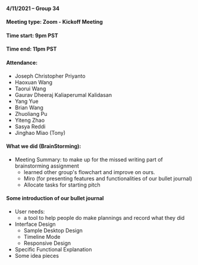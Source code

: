 #### 4/11/2021 – Group 34
#### Meeting type: Zoom - Kickoff Meeting
#### Time start: 9pm PST
#### Time end: 11pm PST

#### Attendance:
- Joseph Christopher Priyanto
- Haoxuan Wang
- Taorui Wang
- Gaurav Dheeraj Kaliaperumal Kalidasan
- Yang Yue
- Brian Wang
- Zhuoliang Pu
- Yiteng Zhao
- Sasya Reddi
- Jinghao Miao (Tony)

#### What we did (BrainStorming):
- Meeting Summary: to make up for the missed writing part of brainstorming assignment
   - learned other group's flowchart and improve on ours.
   - Miro (for presenting features and functionalities of our bullet journal)
   - Allocate tasks for starting pitch

#### Some introduction of our bullet journal
- User needs:
  - a tool to help people do make plannings and record what they did
- Interface Design
  - Sample Desktop Design
  - Timeline Mode
  - Responsive Design
- Specific Functional Explanation
- Some idea pieces


